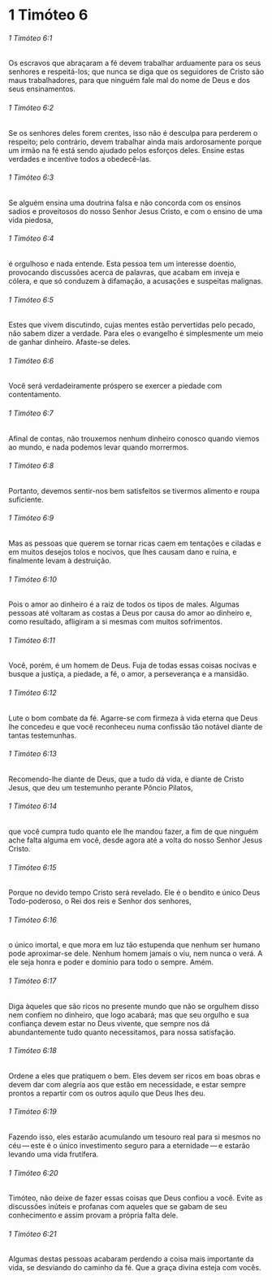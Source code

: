 # 1 Timóteo 6

###### 1 Timóteo 6:1

Os escravos que abraçaram a fé devem trabalhar arduamente para os seus senhores e respeitá-los; que nunca se diga que os seguidores de Cristo são maus trabalhadores, para que ninguém fale mal do nome de Deus e dos seus ensinamentos.

###### 1 Timóteo 6:2

Se os senhores deles forem crentes, isso não é desculpa para perderem o respeito; pelo contrário, devem trabalhar ainda mais ardorosamente porque um irmão na fé está sendo ajudado pelos esforços deles. Ensine estas verdades e incentive todos a obedecê-las.

###### 1 Timóteo 6:3

Se alguém ensina uma doutrina falsa e não concorda com os ensinos sadios e proveitosos do nosso Senhor Jesus Cristo, e com o ensino de uma vida piedosa,

###### 1 Timóteo 6:4

é orgulhoso e nada entende. Esta pessoa tem um interesse doentio, provocando discussões acerca de palavras, que acabam em inveja e cólera, e que só conduzem à difamação, a acusações e suspeitas malignas.

###### 1 Timóteo 6:5

Estes que vivem discutindo, cujas mentes estão pervertidas pelo pecado, não sabem dizer a verdade. Para eles o evangelho é simplesmente um meio de ganhar dinheiro. Afaste-se deles.

###### 1 Timóteo 6:6

Você será verdadeiramente próspero se exercer a piedade com contentamento.

###### 1 Timóteo 6:7

Afinal de contas, não trouxemos nenhum dinheiro conosco quando viemos ao mundo, e nada podemos levar quando morrermos.

###### 1 Timóteo 6:8

Portanto, devemos sentir-nos bem satisfeitos se tivermos alimento e roupa suficiente.

###### 1 Timóteo 6:9

Mas as pessoas que querem se tornar ricas caem em tentações e ciladas e em muitos desejos tolos e nocivos, que lhes causam dano e ruína, e finalmente levam à destruição.

###### 1 Timóteo 6:10

Pois o amor ao dinheiro é a raiz de todos os tipos de males. Algumas pessoas até voltaram as costas a Deus por causa do amor ao dinheiro e, como resultado, afligiram a si mesmas com muitos sofrimentos.

###### 1 Timóteo 6:11

Você, porém, é um homem de Deus. Fuja de todas essas coisas nocivas e busque a justiça, a piedade, a fé, o amor, a perseverança e a mansidão.

###### 1 Timóteo 6:12

Lute o bom combate da fé. Agarre-se com firmeza à vida eterna que Deus lhe concedeu e que você reconheceu numa confissão tão notável diante de tantas testemunhas.

###### 1 Timóteo 6:13

Recomendo-lhe diante de Deus, que a tudo dá vida, e diante de Cristo Jesus, que deu um testemunho perante Pôncio Pilatos,

###### 1 Timóteo 6:14

que você cumpra tudo quanto ele lhe mandou fazer, a fim de que ninguém ache falta alguma em você, desde agora até a volta do nosso Senhor Jesus Cristo.

###### 1 Timóteo 6:15

Porque no devido tempo Cristo será revelado. Ele é o bendito e único Deus Todo-poderoso, o Rei dos reis e Senhor dos senhores,

###### 1 Timóteo 6:16

o único imortal, e que mora em luz tão estupenda que nenhum ser humano pode aproximar-se dele. Nenhum homem jamais o viu, nem nunca o verá. A ele seja honra e poder e domínio para todo o sempre. Amém.

###### 1 Timóteo 6:17

Diga àqueles que são ricos no presente mundo que não se orgulhem disso nem confiem no dinheiro, que logo acabará; mas que seu orgulho e sua confiança devem estar no Deus vivente, que sempre nos dá abundantemente tudo quanto necessitamos, para nossa satisfação.

###### 1 Timóteo 6:18

Ordene a eles que pratiquem o bem. Eles devem ser ricos em boas obras e devem dar com alegria aos que estão em necessidade, e estar sempre prontos a repartir com os outros aquilo que Deus lhes deu.

###### 1 Timóteo 6:19

Fazendo isso, eles estarão acumulando um tesouro real para si mesmos no céu — este é o único investimento seguro para a eternidade — e estarão levando uma vida frutífera.

###### 1 Timóteo 6:20

Timóteo, não deixe de fazer essas coisas que Deus confiou a você. Evite as discussões inúteis e profanas com aqueles que se gabam de seu conhecimento e assim provam a própria falta dele.

###### 1 Timóteo 6:21

Algumas destas pessoas acabaram perdendo a coisa mais importante da vida, se desviando do caminho da fé. Que a graça divina esteja com vocês.

